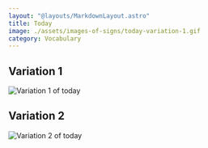 ```yaml
---
layout: "@layouts/MarkdownLayout.astro"
title: Today
image: ./assets/images-of-signs/today-variation-1.gif
category: Vocabulary
---
```


## Variation 1

![Variation 1 of today](@signs/today-variation-1.gif)

## Variation 2

![Variation 2 of today](@signs/today-variation-2.gif)
